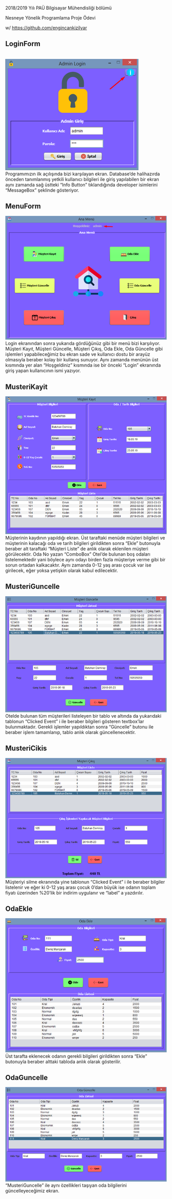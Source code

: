 2018/2019 Yılı PAÜ Bilgisayar Mühendisliği bölümü

Nesneye Yönelik Programlama Proje Ödevi

w/ https://github.com/engincankizilyar


## LoginForm
<br>![](readme-img/LoginForm.png)<br>
Programımızın ilk açılışında bizi karşılayan ekran. Database’de halihazırda önceden tanımlanmış yetkili kullanıcı bilgileri ile giriş yapılabilen bir ekran aynı zamanda sağ üstteki “Info Button” tıklandığında developer isimlerini “MessageBox” şeklinde gösteriyor.<br>

## MenuForm
![](readme-img/MenuForm.png)<br>
Login ekranından sonra yukarıda gördüğünüz gibi bir menü bizi karşılıyor. Müşteri Kayıt, Müşteri Güncelle, Müşteri Çıkış, Oda Ekle, Oda Güncelle gibi işlemleri yapabileceğimiz bu ekran sade ve kullanıcı dostu bir arayüz olmasıyla beraber kolay bir kullanış sunuyor. Aynı zamanda menünün üst kısmında yer alan “Hoşgeldiniz” kısmında ise bir önceki “Login” ekranında giriş yapan kullanıcının ismi yazıyor.<br>

## MusteriKayit
![](readme-img/MusteriKayit.png)<br>
Müşterinin kaydının yapıldığı ekran. Üst taraftaki menüde müşteri bilgileri ve müşterinin kalacağı oda  ve tarih bilgileri girildikten sonra “Ekle” butonuyla beraber alt taraftaki “Müşteri Liste” de anlık olarak eklenilen müşteri görülecektir. Oda No yazan “ComboBox” Otel’de bulunan boş odaları listelemektedir yani böylece aynı odayı birden fazla müşteriye verme gibi bir sorun ortadan kalkacaktır. Aynı zamanda 0-12 yaş arası çocuk var ise girilecek, eğer yoksa yetişkin olarak kabul edilecektir.<br>

## MusteriGuncelle
![](readme-img/MusteriGuncelle.png)<br>
Otelde bulunan tüm müşterileri listeleyen bir tablo ve altında da yukarıdaki tablonun “Clicked Event” i ile beraber bilgileri gösteren textbox’lar bulunmaktadır. Gerekli işlemler yapıldıktan sonra “Güncelle” butonu ile beraber işlem tamamlanıp, tablo anlık olarak güncellenecektir.<br>

## MusteriCikis
![](readme-img/MusteriCikis.png)<br>
Müşteriyi silme ekranında yine tablonun “Clicked Event” i ile beraber bilgiler listelenir ve eğer ki 0-12 yaş arası çocuk 0’dan büyük ise odanın toplam fiyatı üzerinden %20’lik bir indirim uygulanır ve “label” a yazdırılır.<br>

## OdaEkle
![](readme-img/OdaEkle.png)<br>
Üst tarafta eklenecek odanın gerekli bilgileri girildikten sonra “Ekle” butonuyla beraber alttaki tabloda anlık olarak gösterilir.<br>

## OdaGuncelle
![](readme-img/OdaGuncelle.png)<br>
“MusteriGuncelle” ile aynı özellikleri taşıyan oda bilgilerini güncelleyeceğimiz ekran.
